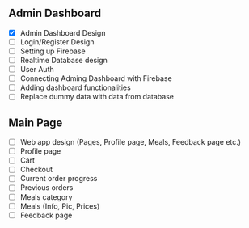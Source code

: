 ## Admin Dashboard


- [x] Admin Dashboard Design
- [ ] Login/Register Design
- [ ] Setting up Firebase
- [ ] Realtime Database design
- [ ] User Auth
- [ ] Connecting Adming Dashboard with Firebase
- [ ] Adding dashboard functionalities
- [ ] Replace dummy data with data from database

## Main Page


- [ ] Web app design (Pages, Profile page, Meals, Feedback page etc.)
- [ ] Profile page
- [ ] Cart
- [ ] Checkout
- [ ] Current order progress
- [ ] Previous orders
- [ ] Meals category
- [ ] Meals (Info, Pic, Prices)
- [ ] Feedback page
